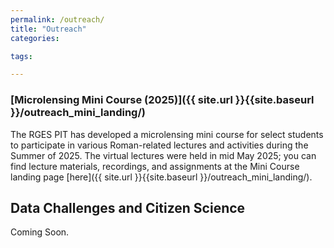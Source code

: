 ```yaml
---
permalink: /outreach/
title: "Outreach"
categories:

tags:

---
```



### [Microlensing Mini Course (2025)]({{ site.url }}{{site.baseurl }}/outreach_mini_landing/)

The RGES PIT has developed a microlensing mini course for select students to participate in various Roman-related lectures and activities during 
the Summer of 2025. The virtual lectures were held in mid May 2025; you can find lecture materials, recordings, and assignments at the Mini Course
landing page [here]({{ site.url }}{{site.baseurl }}/outreach_mini_landing/).

## Data Challenges and Citizen Science

Coming Soon.